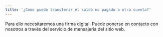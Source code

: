 ```yaml
---
title: '¿Cómo puedo transferir el saldo no pagado a otra cuenta?'
---
```


Para ello necesitaremos una firma digital. Puede ponerse en contacto con nosotros a través del servicio de mensajería del sitio web.
